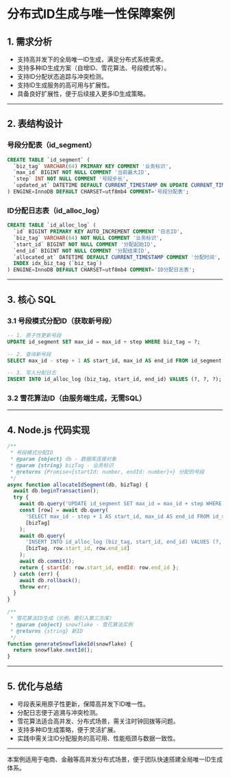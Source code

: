 # 分布式ID生成与唯一性保障案例

## 1. 需求分析
- 支持高并发下的全局唯一ID生成，满足分布式系统需求。
- 支持多种ID生成方案（自增ID、雪花算法、号段模式等）。
- 支持ID分配状态追踪与冲突检测。
- 支持ID生成服务的高可用与扩展性。
- 具备良好扩展性，便于后续接入更多ID生成策略。

---

## 2. 表结构设计

### 号段分配表（id_segment）
```sql
CREATE TABLE `id_segment` (
  `biz_tag` VARCHAR(64) PRIMARY KEY COMMENT '业务标识',
  `max_id` BIGINT NOT NULL COMMENT '当前最大ID',
  `step` INT NOT NULL COMMENT '号段步长',
  `updated_at` DATETIME DEFAULT CURRENT_TIMESTAMP ON UPDATE CURRENT_TIMESTAMP COMMENT '更新时间'
) ENGINE=InnoDB DEFAULT CHARSET=utf8mb4 COMMENT='号段分配表';
```

### ID分配日志表（id_alloc_log）
```sql
CREATE TABLE `id_alloc_log` (
  `id` BIGINT PRIMARY KEY AUTO_INCREMENT COMMENT '日志ID',
  `biz_tag` VARCHAR(64) NOT NULL COMMENT '业务标识',
  `start_id` BIGINT NOT NULL COMMENT '分配起始ID',
  `end_id` BIGINT NOT NULL COMMENT '分配结束ID',
  `allocated_at` DATETIME DEFAULT CURRENT_TIMESTAMP COMMENT '分配时间',
  INDEX idx_biz_tag (`biz_tag`)
) ENGINE=InnoDB DEFAULT CHARSET=utf8mb4 COMMENT='ID分配日志表';
```

---

## 3. 核心 SQL

### 3.1 号段模式分配ID（获取新号段）
```sql
-- 1. 原子性更新号段
UPDATE id_segment SET max_id = max_id + step WHERE biz_tag = ?;

-- 2. 查询新号段
SELECT max_id - step + 1 AS start_id, max_id AS end_id FROM id_segment WHERE biz_tag = ?;

-- 3. 写入分配日志
INSERT INTO id_alloc_log (biz_tag, start_id, end_id) VALUES (?, ?, ?);
```

### 3.2 雪花算法ID（由服务端生成，无需SQL）

---

## 4. Node.js 代码实现

```js
/**
 * 号段模式分配ID
 * @param {object} db - 数据库连接对象
 * @param {string} bizTag - 业务标识
 * @returns {Promise<{startId: number, endId: number}>} 分配的号段
 */
async function allocateIdSegment(db, bizTag) {
  await db.beginTransaction();
  try {
    await db.query('UPDATE id_segment SET max_id = max_id + step WHERE biz_tag = ?', [bizTag]);
    const [row] = await db.query(
      'SELECT max_id - step + 1 AS start_id, max_id AS end_id FROM id_segment WHERE biz_tag = ?',
      [bizTag]
    );
    await db.query(
      'INSERT INTO id_alloc_log (biz_tag, start_id, end_id) VALUES (?, ?, ?)',
      [bizTag, row.start_id, row.end_id]
    );
    await db.commit();
    return { startId: row.start_id, endId: row.end_id };
  } catch (err) {
    await db.rollback();
    throw err;
  }
}

/**
 * 雪花算法ID生成（示例，需引入第三方库）
 * @param {object} snowflake - 雪花算法实例
 * @returns {string} 新ID
 */
function generateSnowflakeId(snowflake) {
  return snowflake.nextId();
}
```

---

## 5. 优化与总结

- 号段表采用原子性更新，保障高并发下ID唯一性。
- 分配日志便于追溯与冲突检测。
- 雪花算法适合高并发、分布式场景，需关注时钟回拨等问题。
- 支持多种ID生成策略，便于灵活扩展。
- 实践中需关注ID分配服务的高可用、性能瓶颈与数据一致性。

---

本案例适用于电商、金融等高并发分布式场景，便于团队快速搭建全局唯一ID生成体系。 